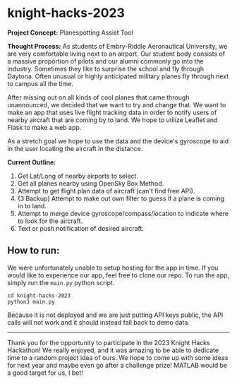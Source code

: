 # knight-hacks-2023

**Project Concept:** Planespotting Assist Tool

**Thought Process:**
As students of Embry-Riddle Aeronautical University, we are very comfortable living next to an airport. Our student body consists of a massive proportion of pilots and our alumni commonly go into the industry. Sometimes they like to surprise the school and fly through Daytona. Often unusual or highly anticipated military planes fly through next to campus all the time.

After missing out on all kinds of cool planes that came through unannounced, we decided that we want to try and change that. We want to make an app that uses live flight tracking data in order to notify users of nearby aircraft that are coming by to land. We hope to utilize Leaflet and Flask to make a web app.

As a stretch goal we hope to use the data and the device's gyroscope to aid in the user locating the aircraft in the distance.

**Current Outline:**
1. Get Lat/Long of nearby airports to select.
2. Get all planes nearby using OpenSky Box Method.
3. Attempt to get flight plan data of aircraft (can't find free API).
4. (3 Backup) Attempt to make out own filter to guess if a plane is coming in to land.
5. Attempt to merge device gyroscope/compass/location to indicate where to look for the aircraft.
6. Text or push notification of desired aircraft.

## How to run:
We were unfortunately unable to setup hosting for the app in time. If you would like to experience our app, feel free to clone our repo. To run the app, simply run the `main.py` python script.

    cd knight-hacks-2023
    python3 main.py

Because it is not deployed and we are just putting API keys public, the API calls will not work and it should instead fall back to demo data.

---

Thank you for the opportunity to participate in the 2023 Knight Hacks Hackathon! We really enjoyed, and it was amazing to be able to dedicate time to a random project idea of ours. We hope to come up with some ideas for next year and maybe even go after a challenge prize! MATLAB would be a good target for us, I bet!